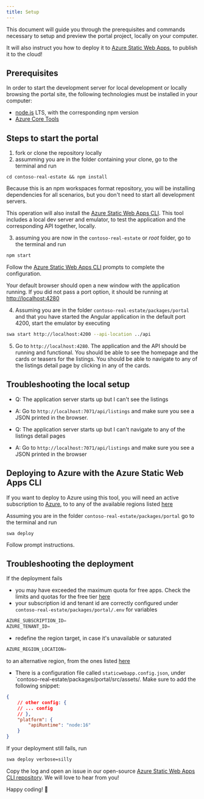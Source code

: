 ```yaml
---
title: Setup
---
```


This document will guide you through the prerequisites and commands necessary to setup and preview the portal project, locally on your computer.

It will also instruct you how to deploy it to [Azure Static Web Apps](https://learn.microsoft.com/azure/static-web-apps/overview), to publish it to the cloud!

## Prerequisites

In order to start the development server for local development or locally browsing the portal site, the following technologies must be installed in your computer:

- [node.js](https://nodejs.org/en/) LTS, with the corresponding npm version
- [Azure Core Tools](https://learn.microsoft.com/en-us/azure/azure-functions/functions-run-local?tabs=v4%2Clinux%2Cnode%2Cazurecli%2Cbash)

## Steps to start the portal

1) fork or clone the repository locally
2) assumming you are in the folder containing your clone, go to the terminal and run 

`cd contoso-real-estate && npm install`

Because this is an npm workspaces format repository, you will be installing dependencies for all scenarios, but you don't need to start all development servers.

This operation will also install the [Azure Static Web Apps CLI](https://azure.github.io/static-web-apps-cli/docs/intro). This tool includes a local dev server and emulator, to test the application and the corresponding API together, locally.

3) assuming you are now in the `contoso-real-estate` or _root_ folder, go to the terminal and run

```bash
npm start
```

Follow the [Azure Static Web Apps CLI](https://azure.github.io/static-web-apps-cli/docs/cli/swa) prompts to complete the configuration.

Your default browser should open a new window with the application running. If you did not pass a port option, it should be running at [http://localhost:4280](http://localhost:4280)

4) Assuming you are in the folder `contoso-real-estate/packages/portal` and that you have started the Angular application in the default port 4200, start the emulator by executing 

```bash
swa start http://localhost:4200 --api-location ../api
```

5) Go to `http://localhost:4280`. The application and the API should be running and functional. You should be able to see the homepage and the cards or teasers for the listings. You should be able to navigate to any of the listings detail page by clicking in any of the cards.

## Troubleshooting the local setup

- Q: The application server starts up but I can't see the listings
- A: Go to `http://localhost:7071/api/listings` and make sure you see a JSON printed in the browser.

- Q: The application server starts up but I can't navigate to any of the listings detail pages
- A: Go to `http://localhost:7071/api/listings` and make sure you see a JSON printed in the browser

## Deploying to Azure with the Azure Static Web Apps CLI

If you want to deploy to Azure using this tool, you will need an active subscription to [Azure](https://azure.microsoft.com/en-us/free/), to to any of the available regions listed [here](https://azure.github.io/static-web-apps-cli/docs/cli/env-vars)

Assuming you are in the folder `contoso-real-estate/packages/portal` go to the terminal and run

`swa deploy`

Follow prompt instructions. 

## Troubleshooting the deployment

If the deployment fails

- you may have exceeded the maximum quota for free apps. Check the limits and quotas for the free tier [here](https://learn.microsoft.com/en-us/azure/static-web-apps/quotas)
- your subscription id and tenant id are correctly configured under `contoso-real-estate/packages/portal/.env` for variables

```js
AZURE_SUBSCRIPTION_ID=
AZURE_TENANT_ID=
```

- redefine the region target, in case it's unavailable or saturated

```js
AZURE_REGION_LOCATION=
```

to an alternative region, from the ones listed [here](https://azure.github.io/static-web-apps-cli/docs/cli/env-vars)

- There is a configuration file called `staticwebapp.config.json`, under `contoso-real-estate/packages/portal/src/assets/. Make sure to add the following snippet:

```json
{ 
    // other config: {
    // ... config
    // },
    "platform": {
        "apiRuntime": "node:16"
    } 
}

```

If your deployment still fails, run

```bash
swa deploy verbose=silly
```

Copy the log and open an issue in our open-source [Azure Static Web Apps CLI repository](https://github.com/Azure/static-web-apps-cli). We will love to hear from you!

Happy coding! 🚀